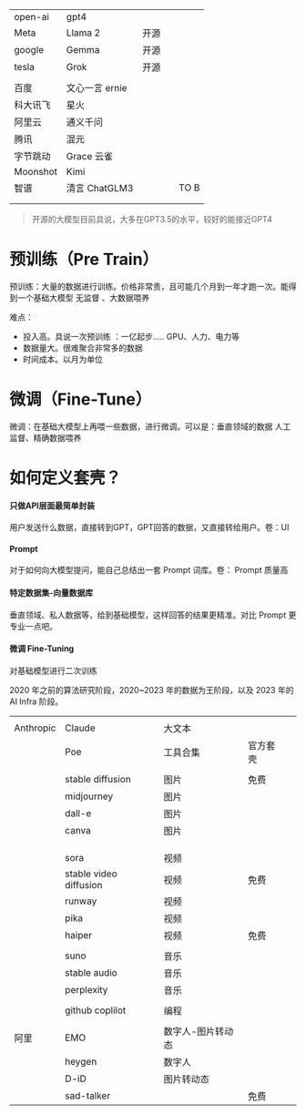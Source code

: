 
|          |             |     |     |      |
| :------- | :---------- | :-- | :-- | ---- |
| open-ai  | gpt4        |     |     |      |
| Meta     | Llama 2     | 开源  |     |      |
| google   | Gemma       | 开源  |     |      |
| tesla    | Grok        | 开源  |     |      |
|          |             |     |     |      |
| 百度       | 文心一言 ernie  |     |     |      |
| 科大讯飞     | 星火          |     |     |      |
| 阿里云      | 通义千问        |     |     |      |
| 腾讯       | 混元          |     |     |      |
| 字节跳动     | Grace 云雀    |     |     |      |
| Moonshot | Kimi        |     |     |      |
| 智谱       | 清言 ChatGLM3 |     |     | TO B |
|          |             |     |     |      |
|          |             |     |     |      |


> 开源的大模型目前具说，大多在GPT3.5的水平，较好的能接近GPT4



# 预训练（Pre Train）


预训练：大量的数据进行训练。价格非常贵，且可能几个月到一年才跑一次。能得到一个基础大模型
无监督 、大数据喂养


难点：
- 投入高。具说一次预训练 ：一亿起步.....  GPU、人力、电力等
- 数据量大。很难聚合非常多的数据
- 时间成本。以月为单位



# 微调（Fine-Tune）

微调：在基础大模型上再喂一些数据，进行微调。可以是：垂直领域的数据
人工监督、精确数据喂养

# 如何定义套壳？


#### 只做API层面最简单封装

用户发送什么数据，直接转到GPT，GPT回答的数据，又直接转给用户。卷：UI

#### Prompt

对于如何向大模型提问，能自己总结出一套 Prompt 词库。卷： Prompt 质量高

#### 特定数据集-向量数据库

垂直领域、私人数据等，给到基础模型，这样回答的结果更精准。对比 Prompt 更专业一点吧。

#### 微调 Fine-Tuning

对基础模型进行二次训练






2020 年之前的算法研究阶段，2020~2023 年的数据为王阶段，以及 2023 年的 AI Infra 阶段。


|           |                        |           |      |     |
| :-------- | :--------------------- | :-------- | :--- | --- |
|           |                        |           |      |     |
| Anthropic | Claude                 | 大文本       |      |     |
|           | Poe                    | 工具合集      | 官方套壳 |     |
|           |                        |           |      |     |
|           | stable diffusion       | 图片        | 免费   |     |
|           | midjourney             | 图片        |      |     |
|           | dall-e                 | 图片        |      |     |
|           | canva                  | 图片        |      |     |
|           |                        |           |      |     |
|           |                        |           |      |     |
|           |                        |           |      |     |
|           | sora                   | 视频        |      |     |
|           | stable video diffusion | 视频        | 免费   |     |
|           | runway                 | 视频        |      |     |
|           | pika                   | 视频        |      |     |
|           | haiper                 | 视频        | 免费   |     |
|           |                        |           |      |     |
|           | suno                   | 音乐        |      |     |
|           | stable audio           | 音乐        |      |     |
|           | perplexity             | 音乐        |      |     |
|           |                        |           |      |     |
|           | github coplilot        | 编程        |      |     |
|           |                        |           |      |     |
| 阿里        | EMO                    | 数字人-图片转动态 |      |     |
|           | heygen                 | 数字人       |      |     |
|           | D-iD                   | 图片转动态     |      |     |
|           | sad-talker             |           | 免费   |     |


  
  

 










